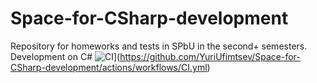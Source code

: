 # Space-for-CSharp-development
Repository for homeworks and tests in SPbU in the second+ semesters. Development on C#
![CI](https://github.com/YuriUfimtsev/Space-for-CSharp-development/workflows/CI/badge.svg)](https://github.com/YuriUfimtsev/Space-for-CSharp-development/actions/workflows/CI.yml)
